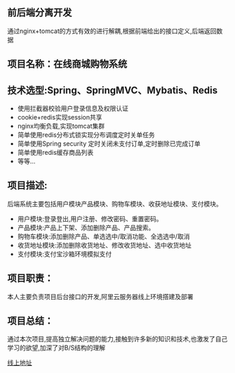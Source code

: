 
## 前后端分离开发
通过nginx+tomcat的方式有效的进行解耦,根据前端给出的接口定义,后端返回数据

## 项目名称：在线商城购物系统

## 技术选型:Spring、SpringMVC、Mybatis、Redis
 * 使用拦截器校验用户登录信息及权限认证
 * cookie+redis实现session共享
 * nginx均衡负载,实现tomcat集群
 * 简单使用redis分布式锁实现分布调度定时关单任务
 * 简单使用Spring security 定时关闭未支付订单,定时删除已完成订单
 * 简单使用redis缓存商品列表
 * 等等... 
 
## 项目描述:
后端系统主要包括用户模块产品模块、购物车模块、收获地址模块、支付模块。
* 用户模块:登录登出,用户注册、修改密码、重置密码。
* 产品模块:产品上下架、添加删除产品、产品搜索。
* 购物车模块:添加删除产品、单选选中/取消功能、全选选中/取消
* 收货地址模块:添加删除收货地址、修改收货地址、选中收货地址
* 支付模块:支付宝沙箱环境模拟支付

## 项目职责：
本人主要负责项目后台接口的开发,阿里云服务器线上环境撘建及部署


## 项目总结：
通过本次项目,提高独立解决问题的能力,接触到许多新的知识和技术,也激发了自己学习的欲望,加深了对B/S结构的理解


  
[线上地址](http://120.78.128.136/) 

